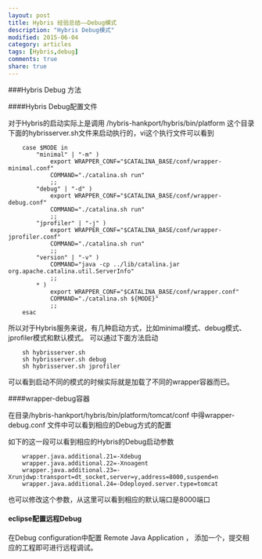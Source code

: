 ```yaml
---
layout: post
title: Hybris 经验总结——Debug模式
description: "Hybris Debug模式"
modified: 2015-06-04
category: articles
tags: [Hybris,debug]
comments: true
share: true
---
```


###Hybris Debug 方法

####Hybris Debug配置文件

对于Hybris的启动实际上是调用 /hybris-hankport/hybris/bin/platform 这个目录下面的hybrisserver.sh文件来启动执行的，vi这个执行文件可以看到

		case $MODE in
			"minimal" | "-m" )
				export WRAPPER_CONF="$CATALINA_BASE/conf/wrapper-minimal.conf"
				COMMAND="./catalina.sh run"
				;;
			"debug" | "-d" )
				export WRAPPER_CONF="$CATALINA_BASE/conf/wrapper-debug.conf"
				COMMAND="./catalina.sh run"
				;;
			"jprofiler" | "-j" )
				export WRAPPER_CONF="$CATALINA_BASE/conf/wrapper-jprofiler.conf"
				COMMAND="./catalina.sh run"
				;;
		    "version" | "-v" )
				COMMAND="java -cp ../lib/catalina.jar org.apache.catalina.util.ServerInfo"
				;;
			* )
				export WRAPPER_CONF="$CATALINA_BASE/conf/wrapper.conf"
				COMMAND="./catalina.sh ${MODE}"
				;;
		esac

所以对于Hybris服务来说，有几种启动方式，比如minimal模式、debug模式、jprofiler模式和默认模式。
可以通过下面方法启动

		sh hybrisserver.sh 
		sh hybrisserver.sh debug
		sh hybrisserver.sh jprofiler

可以看到启动不同的模式的时候实际就是加载了不同的wrapper容器而已。

####wrapper-debug容器

在目录/hybris-hankport/hybris/bin/platform/tomcat/conf 中得wrapper-debug.conf 文件中可以看到相应的Debug方式的配置

如下的这一段可以看到相应的Hybris的Debug启动参数

		wrapper.java.additional.21=-Xdebug
		wrapper.java.additional.22=-Xnoagent
		wrapper.java.additional.23=-Xrunjdwp:transport=dt_socket,server=y,address=8000,suspend=n
		wrapper.java.additional.24=-Ddeployed.server.type=tomcat 		

也可以修改这个参数，从这里可以看到相应的默认端口是8000端口

#### eclipse配置远程Debug

在Debug configuration中配置 Remote Java Application ， 添加一个，提交相应的工程即可进行远程调试。


